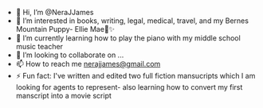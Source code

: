- 👋 Hi, I’m @NeraJJames
- 👀 I’m interested in books, writing, legal, medical, travel, and my Bernes Mountain Puppy- Ellie Mae💞️✨
- 🌱 I’m currently learning how to play the piano with my middle school music teacher
- 💞️ I’m looking to collaborate on ...
- 📫 How to reach me nerajjames@gmail.com
- ⚡ Fun fact: I've written and edited two full fiction mansucripts which I am looking for agents to represent- also learning how to convert my first manscript into a movie script 
<!---
NeraJJames/NeraJJames is a ✨ special ✨ repository because its `README.md` (this file) appears on your GitHub profile.
You can click the Preview link to take a look at your changes.
--->
